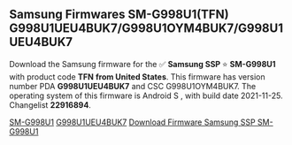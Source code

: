 <h2>Samsung Firmwares SM-G998U1(TFN) G998U1UEU4BUK7/G998U1OYM4BUK7/G998U1UEU4BUK7</h2>
Download the Samsung firmware for the ✅ <strong>Samsung SSP </strong> ⭐ <strong>SM-G998U1</strong> with product code <strong>TFN</strong> <strong> from United States</strong>. This firmware has version number PDA <strong>G998U1UEU4BUK7</strong> and CSC G998U1OYM4BUK7. The operating system of this firmware is Android S , with build date 2021-11-25. Changelist <strong>22916894</strong>.


[SM-G998U1](https://samfirm.shop/samsung/model/SM-G998U1)
[G998U1UEU4BUK7](https://samfirm.shop/samsung/pda/G998U1UEU4BUK7)
[Download Firmware Samsung SSP SM-G998U1](https://samfirm.shop/samsung/firmware/477455)

